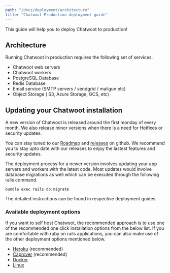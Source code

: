 ```yaml
---
path: "/docs/deployment/architecture"
title: "Chatwoot Production deployment guide"
---
```


This guide will help you to deploy Chatwoot to production!

## Architecture

Running Chatwoot in production requires the following set of services. 

* Chatwoot web servers
* Chatwoot workers
* PostgreSQL  Database
* Redis Database
* Email service (SMTP servers / sendgrid / mailgun etc)
* Object Storage ( S3, Azure Storage, GCS, etc)


## Updating your Chatwoot installation 

A new version of Chatwoot is released around the first monday of every month. We also release minor versions when there is a need for Hotfixes or security updates. 

You can stay tuned to our [Roadmap](https://github.com/chatwoot/chatwoot/milestones) and [releases](https://github.com/chatwoot/chatwoot/releases) on github. We recommend you to stay upto date with our releases to enjoy the lastest features and security updates. 

The deployment process for a newer version involves updating your app servers and workers with the latest code. Most updates would involve database migrations as well which can be executed through the following rails command. 

```
bundle exec rails db:migrate
```

The detailed instructions can be found in respective deployment guides.

### Available deployment options

If you want to self host Chatwoot, the recommended approach is to use one of the recommended one click installation options from the below list. If you are comfortable with ruby on rails applications, you can also make use of the other deployment options mentioned below. 

* [Heroku](/docs/deployment/deploy-chatwoot-with-heroku) (recommended)
* [Caprover](/docs/deployment/deploy-chatwoot-with-caprover) (recommended)
* [Docker](/docs/deployment/deploy-chatwoot-with-docker)
* [Linux](/docs/deployment/deploy-chatwoot-in-linux-vm)
